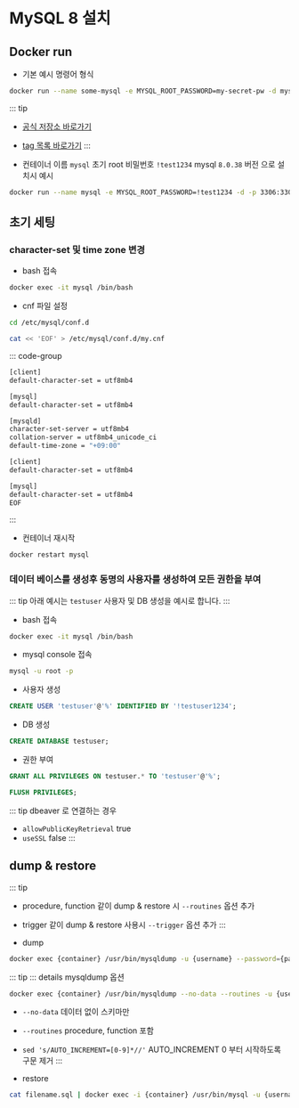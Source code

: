# MySQL 8 설치

## Docker run

* 기본 예시 명령어 형식

``` bash
docker run --name some-mysql -e MYSQL_ROOT_PASSWORD=my-secret-pw -d mysql:tag
```

::: tip
* [공식 저장소 바로가기](https://hub.docker.com/_/mysql)
* [tag 목록 바로가기](https://hub.docker.com/_/mysql/tags)
:::

* 컨테이너 이름 `mysql` 초기 root 비밀번호 `!test1234` mysql `8.0.38` 버전 으로 설치시 예시

``` bash
docker run --name mysql -e MYSQL_ROOT_PASSWORD=!test1234 -d -p 3306:3306 mysql:8.0.38
```

## 초기 세팅

### character-set 및 time zone 변경

* bash 접속

``` bash
docker exec -it mysql /bin/bash
```

* cnf 파일 설정
``` bash
cd /etc/mysql/conf.d
```

``` bash
cat << 'EOF' > /etc/mysql/conf.d/my.cnf
```

::: code-group
```bash [my.cnf]
[client]
default-character-set = utf8mb4

[mysql]
default-character-set = utf8mb4

[mysqld]
character-set-server = utf8mb4
collation-server = utf8mb4_unicode_ci
default-time-zone = "+09:00"

[client]
default-character-set = utf8mb4

[mysql]
default-character-set = utf8mb4
EOF
```
:::

* 컨테이너 재시작
``` bash
docker restart mysql
```

### 데이터 베이스를 생성후 동명의 사용자를 생성하여 모든 권한을 부여

::: tip
아래 예시는 `testuser` 사용자 및 DB 생성을 예시로 합니다.
:::

* bash 접속

``` bash
docker exec -it mysql /bin/bash
```

* mysql console 접속
``` bash
mysql -u root -p
```

* 사용자 생성
``` sql
CREATE USER 'testuser'@'%' IDENTIFIED BY '!testuser1234';
```

* DB 생성
``` sql
CREATE DATABASE testuser;
```

* 권한 부여
``` sql
GRANT ALL PRIVILEGES ON testuser.* TO 'testuser'@'%';
```

``` sql
FLUSH PRIVILEGES;
```

::: tip
dbeaver 로 연결하는 경우
* `allowPublicKeyRetrieval` true
* `useSSL` false
:::

## dump & restore

::: tip
*  procedure, function 같이 dump & restore 시 `--routines` 옵션 추가
*  trigger 같이 dump & restore 사용시 `--trigger` 옵션 추가
:::

* dump
``` bash
docker exec {container} /usr/bin/mysqldump -u {username} --password={password} {database} > {filename}.sql
```

::: tip
::: details mysqldump 옵션
```bash
docker exec {container} /usr/bin/mysqldump --no-data --routines -u {usernmae} --password={password} {database} | sed 's/AUTO_INCREMENT=[0-9]*//' > {filename}.sql
```

* `--no-data` 데이터 없이 스키마만
* `--routines` procedure, function 포함
* `sed 's/AUTO_INCREMENT=[0-9]*//'` AUTO_INCREMENT 0 부터 시작하도록 구문 제거
:::

* restore
``` bash
cat filename.sql | docker exec -i {container} /usr/bin/mysql -u {username} --password={password} {database_name} --verbose
```